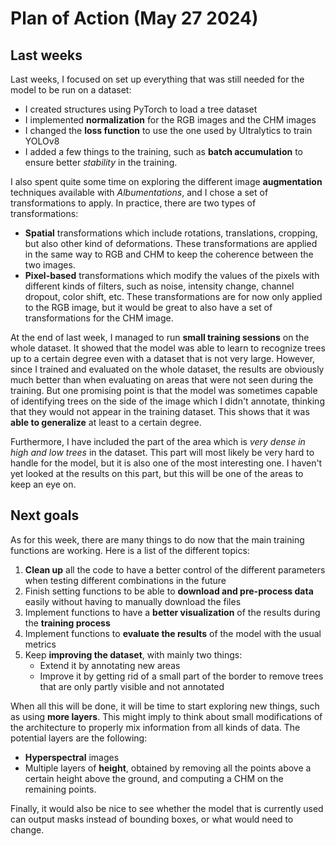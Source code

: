 # Plan of Action (May 27 2024)

## Last weeks

Last weeks, I focused on set up everything that was still needed for the model to be run on a dataset:

- I created structures using PyTorch to load a tree dataset
- I implemented **normalization** for the RGB images and the CHM images
- I changed the **loss function** to use the one used by Ultralytics to train YOLOv8
- I added a few things to the training, such as **batch accumulation** to ensure better *stability* in the training.

I also spent quite some time on exploring the different image **augmentation** techniques available with *Albumentations*, and I chose a set of transformations to apply. In practice, there are two types of transformations:

- **Spatial** transformations which include rotations, translations, cropping, but also other kind of deformations. These transformations are applied in the same way to RGB and CHM to keep the coherence between the two images.
- **Pixel-based** transformations which modify the values of the pixels with different kinds of filters, such as noise, intensity change, channel dropout, color shift, etc. These transformations are for now only applied to the RGB image, but it would be great to also have a set of transformations for the CHM image.

At the end of last week, I managed to run **small training sessions** on the whole dataset. It showed that the model was able to learn to recognize trees up to a certain degree even with a dataset that is not very large. However, since I trained and evaluated on the whole dataset, the results are obviously much better than when evaluating on areas that were not seen during the training. But one promising point is that the model was sometimes capable of identifying trees on the side of the image which I didn't annotate, thinking that they would not appear in the training dataset. This shows that it was **able to generalize** at least to a certain degree.

Furthermore, I have included the part of the area which is *very dense in high and low trees* in the dataset. This part will most likely be very hard to handle for the model, but it is also one of the most interesting one. I haven't yet looked at the results on this part, but this will be one of the areas to keep an eye on.

## Next goals

As for this week, there are many things to do now that the main training functions are working. Here is a list of the different topics:

1. **Clean up** all the code to have a better control of the different parameters when testing different combinations in the future
2. Finish setting functions to be able to **download and pre-process data** easily without having to manually download the files
3. Implement functions to have a **better visualization** of the results during the **training process**
4. Implement functions to **evaluate the results** of the model with the usual metrics
5. Keep **improving the dataset**, with mainly two things:
    - Extend it by annotating new areas
    - Improve it by getting rid of a small part of the border to remove trees that are only partly visible and not annotated

When all this will be done, it will be time to start exploring new things, such as using **more layers**. This might imply to think about small modifications of the architecture to properly mix information from all kinds of data. The potential layers are the following:

- **Hyperspectral** images
- Multiple layers of **height**, obtained by removing all the points above a certain height above the ground, and computing a CHM on the remaining points.

Finally, it would also be nice to see whether the model that is currently used can output masks instead of bounding boxes, or what would need to change.
